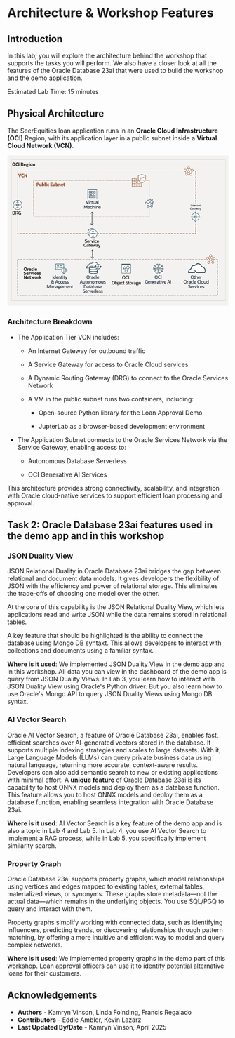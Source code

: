 # Architecture & Workshop Features

## Introduction

In this lab, you will explore the architecture behind the workshop that supports the tasks you will perform.
We also have a closer look at all the features of the Oracle Database 23ai that were used to build the workshop and the demo application.

Estimated Lab Time: 15 minutes

## **Physical Architecture**

The SeerEquities loan application runs in an **Oracle Cloud Infrastructure (OCI)** Region, with its application layer in a public subnet inside a **Virtual Cloud Network (VCN)**.

![Physical Architecture](./images/physical-architecture.png)

### Architecture Breakdown

- The Application Tier VCN includes:

    - An Internet Gateway for outbound traffic

    - A Service Gateway for access to Oracle Cloud services

    - A Dynamic Routing Gateway (DRG) to connect to the Oracle Services Network

    - A VM in the public subnet runs two containers, including:

        - Open-source Python library for the Loan Approval Demo

        - JupterLab as a browser-based development environment

- The Application Subnet connects to the Oracle Services Network via the Service Gateway, enabling access to:

    - Autonomous Database Serverless

    - OCI Generative AI Services

This architecture provides strong connectivity, scalability, and integration with Oracle cloud-native services to support efficient loan processing and approval.

## Task 2: Oracle Database 23ai features used in the demo app and in this workshop




### **JSON Duality View**

JSON Relational Duality in Oracle Database 23ai bridges the gap between relational and document data models. It gives developers the flexibility of JSON with the efficiency and power of relational storage. This eliminates the trade-offs of choosing one model over the other.

At the core of this capability is the JSON Relational Duality View, which lets applications read and write JSON while the data remains stored in relational tables.

A key feature that should be highlighted is the ability to connect the database using Mongo DB syntaxt. This allows developers to interact with collections and documents using a familiar syntax. 

**Where is it used**: We implemented JSON Duality View in the demo app and in this workshop. All data you can view in the dashboard of the demo app is query from JSON Duality Views.
In Lab 3, you learn how to interact with JSON Duality View using Oracle's Python driver. But you also learn how to use Oracle's Mongo API to query JSON Duality Views using Mongo DB syntax.

### **AI Vector Search**

Oracle AI Vector Search, a feature of Oracle Database 23ai, enables fast, efficient searches over AI-generated vectors stored in the database. It supports multiple indexing strategies and scales to large datasets. With it, Large Language Models (LLMs) can query private business data using natural language, returning more accurate, context-aware results. Developers can also add semantic search to new or existing applications with minimal effort. A **unique feature** of Oracle Database 23ai is its capability to host ONNX models and deploy them as a database function. This feature allows you to host ONNX models and deploy them as a database function, enabling seamless integration with Oracle Database 23ai.

**Where is it used**: AI Vector Search is a key feature of the demo app and is also a topic in Lab 4 and Lab 5. In Lab 4, you use AI Vector Search to implement a RAG process, while in Lab 5, you specifically implement similarity search.

### **Property Graph**

Oracle Database 23ai supports property graphs, which model relationships using vertices and edges mapped to existing tables, external tables, materialized views, or synonyms. These graphs store metadata—not the actual data—which remains in the underlying objects. You use SQL/PGQ to query and interact with them.

Property graphs simplify working with connected data, such as identifying influencers, predicting trends, or discovering relationships through pattern matching, by offering a more intuitive and efficient way to model and query complex networks.

**Where is it used**: We implemented property graphs in the demo part of this workshop. Loan approval officers can use it to identify potential alternative loans for their customers.


## Acknowledgements
* **Authors** - Kamryn Vinson, Linda Foinding, Francis Regalado
* **Contributors** - Eddie Ambler, Kevin Lazarz
* **Last Updated By/Date** - Kamryn Vinson, April 2025